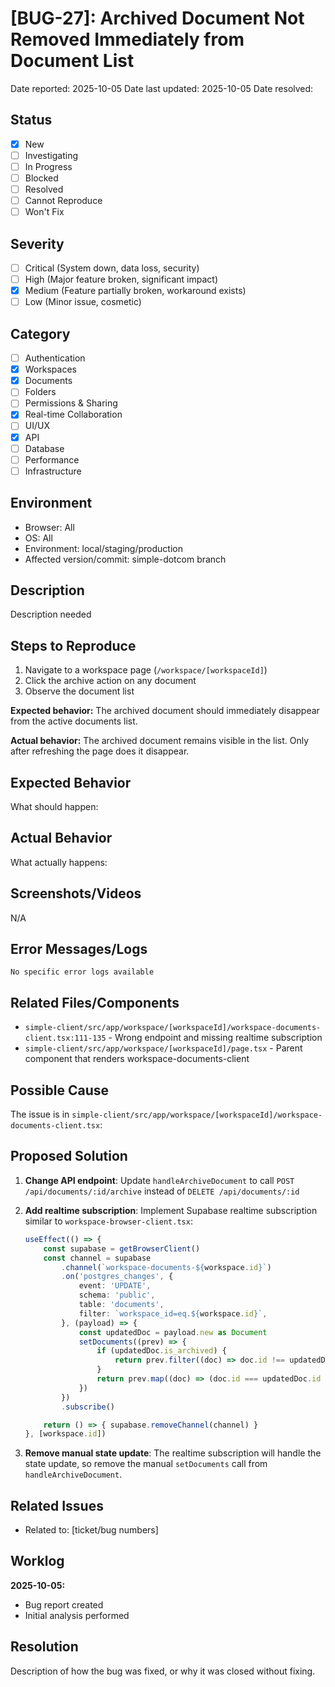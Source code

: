 # [BUG-27]: Archived Document Not Removed Immediately from Document List

Date reported: 2025-10-05
Date last updated: 2025-10-05
Date resolved:

## Status

- [x] New
- [ ] Investigating
- [ ] In Progress
- [ ] Blocked
- [ ] Resolved
- [ ] Cannot Reproduce
- [ ] Won't Fix

## Severity

- [ ] Critical (System down, data loss, security)
- [ ] High (Major feature broken, significant impact)
- [x] Medium (Feature partially broken, workaround exists)
- [ ] Low (Minor issue, cosmetic)

## Category

- [ ] Authentication
- [x] Workspaces
- [x] Documents
- [ ] Folders
- [ ] Permissions & Sharing
- [x] Real-time Collaboration
- [ ] UI/UX
- [x] API
- [ ] Database
- [ ] Performance
- [ ] Infrastructure

## Environment

- Browser: All
- OS: All
- Environment: local/staging/production
- Affected version/commit: simple-dotcom branch

## Description

Description needed

## Steps to Reproduce

1. Navigate to a workspace page (`/workspace/[workspaceId]`)
2. Click the archive action on any document
3. Observe the document list

**Expected behavior:** The archived document should immediately disappear from the active documents list.

**Actual behavior:** The archived document remains visible in the list. Only after refreshing the page does it disappear.

## Expected Behavior

What should happen:

## Actual Behavior

What actually happens:

## Screenshots/Videos

N/A

## Error Messages/Logs

```
No specific error logs available
```

## Related Files/Components

- `simple-client/src/app/workspace/[workspaceId]/workspace-documents-client.tsx:111-135` - Wrong endpoint and missing realtime subscription
- `simple-client/src/app/workspace/[workspaceId]/page.tsx` - Parent component that renders workspace-documents-client

## Possible Cause

The issue is in `simple-client/src/app/workspace/[workspaceId]/workspace-documents-client.tsx`:

## Proposed Solution

1. **Change API endpoint**: Update `handleArchiveDocument` to call `POST /api/documents/:id/archive` instead of `DELETE /api/documents/:id`

2. **Add realtime subscription**: Implement Supabase realtime subscription similar to `workspace-browser-client.tsx`:
   ```typescript
   useEffect(() => {
       const supabase = getBrowserClient()
       const channel = supabase
           .channel(`workspace-documents-${workspace.id}`)
           .on('postgres_changes', {
               event: 'UPDATE',
               schema: 'public',
               table: 'documents',
               filter: `workspace_id=eq.${workspace.id}`,
           }, (payload) => {
               const updatedDoc = payload.new as Document
               setDocuments((prev) => {
                   if (updatedDoc.is_archived) {
                       return prev.filter((doc) => doc.id !== updatedDoc.id)
                   }
                   return prev.map((doc) => (doc.id === updatedDoc.id ? updatedDoc : doc))
               })
           })
           .subscribe()

       return () => { supabase.removeChannel(channel) }
   }, [workspace.id])
   ```

3. **Remove manual state update**: The realtime subscription will handle the state update, so remove the manual `setDocuments` call from `handleArchiveDocument`.

## Related Issues

- Related to: [ticket/bug numbers]

## Worklog

**2025-10-05:**
- Bug report created
- Initial analysis performed

## Resolution

Description of how the bug was fixed, or why it was closed without fixing.
